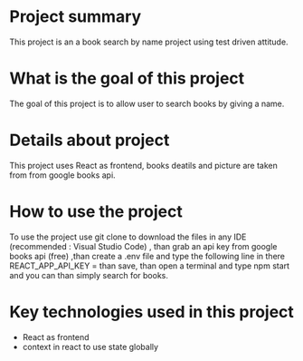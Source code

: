 # Project summary
This project is an a book search by name project using test driven attitude.

# What is the goal of this project
The goal of this project is to allow user to search books by giving a name.

# Details about project
This project uses React as frontend,
 books deatils and picture are taken from from google books api.

# How to use the project
To use the project use git clone to download the files in any IDE (recommended : Visual Studio Code) , than grab an api key from google books api (free) ,than create a .env file and type the following line in there REACT_APP_API_KEY = <Your api key> than save, than open a terminal and type npm start and you can than simply search for books.
# Key technologies used in this project
* React as frontend
* context in react to use state globally
